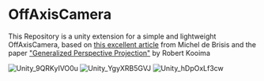 # OffAxisCamera

This Repository is a unity extension for a simple and lightweight OffAxisCamera, based on [this excellent article](https://medium.com/try-creative-tech/off-axis-projection-in-unity-1572d826541e) from Michel de Brisis and the paper ["Generalized Perspective Projection"](http://160592857366.free.fr/joe/ebooks/ShareData/Generalized%20Perspective%20Projection.pdf) by Robert Kooima

![Unity_9QRKyIVO0u](https://user-images.githubusercontent.com/35767293/173443096-5a9ff578-8197-4905-9c0c-d94e5966206f.gif)
![Unity_YgyXRB5GVJ](https://user-images.githubusercontent.com/35767293/173443305-d00ee480-c457-4b61-acdd-df0adb08dceb.gif)
![Unity_hDpOxLf3cw](https://user-images.githubusercontent.com/35767293/173443577-c51347b6-ed3d-4e08-ad31-4aec68fe73c7.gif)
